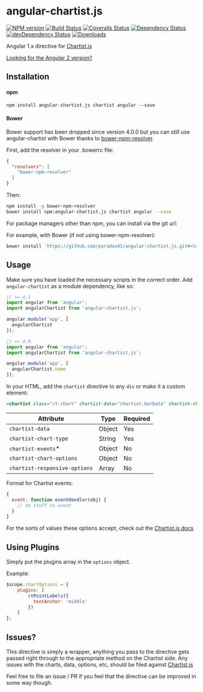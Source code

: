 # angular-chartist.js

[![NPM version][npm-image]][npm-url]
[![Build Status][travis-image]][travis-url]
[![Coveralls Status][coveralls-image]][coveralls-url]
[![Dependency Status][depstat-image]][depstat-url]
[![devDependency Status][devstat-image]][devstat-url]
[![Downloads][download-badge]][npm-url]

Angular 1.x directive for [Chartist.js](http://gionkunz.github.io/chartist-js/)

[Looking for the Angular 2 version?](https://github.com/paradox41/angular2-chartist)

## Installation

#### npm

```
npm install angular-chartist.js chartist angular --save
```

#### Bower

Bower support has been dropped since version 4.0.0 but you can still use angular-chartist with Bower thanks to [bower-npm-resolver](https://www.npmjs.com/package/bower-npm-resolver).

First, add the resolver in your .bowerrc file:

```json
{
  "resolvers": [
    "bower-npm-resolver"
  ]
}
```

Then:

```sh
npm install -g bower-npm-resolver
bower install npm:angular-chartist.js chartist angular --save
```

For package managers other than npm, you can install via the git url:

For example, with Bower (if not using bower-npm-resolver):
```sh
bower install 'https://github.com/paradox41/angular-chartist.js.git#<tag>' --save
```

## Usage

Make sure you have loaded the necessary scripts in the correct order.
Add `angular-chartist` as a module dependency, like so:

```js
// >= 4.1
import angular from 'angular';
import angularChartist from 'angular-chartist.js';

angular.module('app', [
  angularChartist
]);
```

```js
// <= 4.0
import angular from 'angular';
import angularChartist from 'angular-chartist.js';

angular.module('app', [
  angularChartist.name
]);
```

In your HTML, add the `chartist` directive to any `div` or make it a custom element:

```html
<chartist class="ct-chart" chartist-data="chartist.barData" chartist-chart-type="Bar"></chartist>
```

| Attribute | Type | Required |
| ------------- | ------------- | ------------- |
| `chartist-data` | Object  | Yes |
| `chartist-chart-type` | String  | Yes |
| `chartist-events`* | Object  | No |
| `chartist-chart-options` | Object  | No |
| `chartist-responsive-options` | Array  | No |

Format for Chartist events:
```js
{
  event: function eventHandler(obj) {
    // do stuff on event
  }
}
```

For the sorts of values these options accept, check out the [Chartist.js docs](http://gionkunz.github.io/chartist-js/api-documentation.html)

## Using Plugins

Simply put the plugins array in the `options` object.

Example:

```js
$scope.chartOptions = {
    plugins: [
        ctPointLabels({
          textAnchor: 'middle'
        })
    ]
};
```

## Issues?

This directive is simply a wrapper, anything you pass to the directive gets passed right through to the appropriate method
on the Chartist side. Any issues with the charts, data, options, etc, should be filed against [Chartist.js](https://github.com/gionkunz/chartist-js)

Feel free to file an issue / PR if you feel that the directive can be improved in some way though.

[npm-url]: https://npmjs.org/package/angular-chartist.js
[npm-image]: https://img.shields.io/npm/v/angular-chartist.js.svg?style=flat-square

[travis-url]: https://travis-ci.org/paradox41/angular-chartist.js
[travis-image]: https://img.shields.io/travis/paradox41/angular-chartist.js.svg?style=flat-square

[coveralls-url]: https://coveralls.io/r/paradox41/angular-chartist.js
[coveralls-image]: https://img.shields.io/coveralls/paradox41/angular-chartist.js.svg?style=flat-square

[depstat-url]: https://david-dm.org/paradox41/angular-chartist.js
[depstat-image]: https://david-dm.org/paradox41/angular-chartist.js.svg?style=flat-square

[devstat-url]: https://david-dm.org/paradox41/angular-chartist.js#info=devDependencies
[devstat-image]: https://david-dm.org/paradox41/angular-chartist.js/dev-status.svg

[download-badge]: http://img.shields.io/npm/dm/angular-chartist.js.svg?style=flat-square
